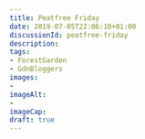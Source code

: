 ```yaml
---
title: Peatfree Friday
date: 2019-07-05T22:06:10+01:00
discussionId: peatfree-friday
description: 
tags: 
- ForestGarden
- GdnBloggers
images: 
- 
imageAlt: 
- 
imageCap: 
draft: true
---
```


